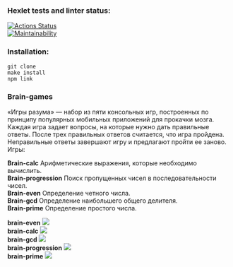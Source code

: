 ### Hexlet tests and linter status:
[![Actions Status](https://github.com/EkaterinaRina/frontend-project-44/actions/workflows/hexlet-check.yml/badge.svg)](https://github.com/EkaterinaRina/frontend-project-44/actions)  
[![Maintainability](https://api.codeclimate.com/v1/badges/b6acb36ff975ee7f3223/maintainability)](https://codeclimate.com/github/EkaterinaRina/frontend-project-44/maintainability)  

### Installation:
```  
git clone  
make install  
npm link  
```

### Brain-games
«Игры разума» — набор из пяти консольных игр, построенных по принципу популярных мобильных приложений для прокачки мозга. Каждая игра задает вопросы, на которые нужно дать правильные ответы. После трех правильных ответов считается, что игра пройдена. Неправильные ответы завершают игру и предлагают пройти ее заново. Игры:  

**Brain-calc** Арифметические выражения, которые необходимо вычислить.  
**Brain-progression** Поиск пропущенных чисел в последовательности чисел.  
**Brain-even** Определение четного числа.  
**Brain-gcd** Определение наибольшего общего делителя.  
**Brain-prime** Определение простого числа.  

**brain-even** <a href="https://asciinema.org/a/0WRhxumtkLz9SLikdifOUgmmp" target="_blank"><img src="https://asciinema.org/a/0WRhxumtkLz9SLikdifOUgmmp.svg" /></a>    
**brain-calc** <a href="https://asciinema.org/a/9uDD7pyUcf8AvuIB2pFCewEd8" target="_blank"><img src="https://asciinema.org/a/9uDD7pyUcf8AvuIB2pFCewEd8.svg" /></a>    
**brain-gcd** <a href="https://asciinema.org/a/KLm6Ikz7vrXSg71uUFstz8U1x" target="_blank"><img src="https://asciinema.org/a/KLm6Ikz7vrXSg71uUFstz8U1x.svg" /></a>    
**brain-progression** <a href="https://asciinema.org/a/FEuNElvLPltDx6gijI5uUKtOx" target="_blank"><img src="https://asciinema.org/a/FEuNElvLPltDx6gijI5uUKtOx.svg" /></a>  
**brain-prime** <a href="https://asciinema.org/a/xlia8O2lOdyfgFqf60nwIxgqB" target="_blank"><img src="https://asciinema.org/a/xlia8O2lOdyfgFqf60nwIxgqB.svg" /></a>   
